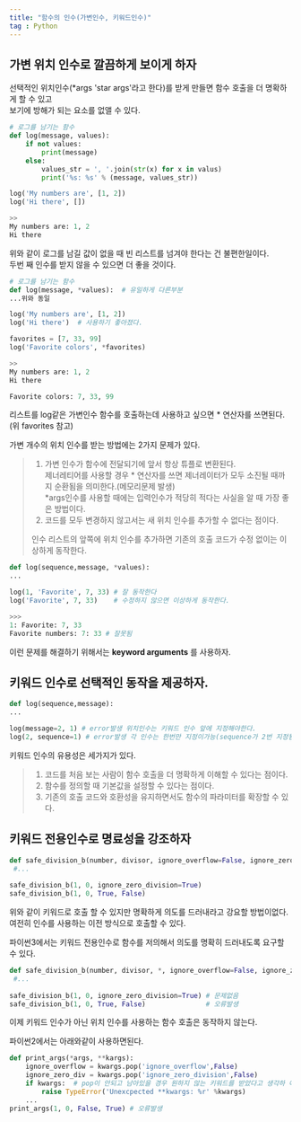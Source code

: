 ```yaml
---
title: "함수의 인수(가변인수, 키워드인수)"
tag : Python
---
```



## 가변 위치 인수로 깔끔하게 보이게 하자

선택적인 위치인수(*args 'star args'라고 한다)를 받게 만들면 함수 호출을 더 명확하게 할 수 있고  
보기에 방해가 되는 요소를 없앨 수 있다.

```python
# 로그를 남기는 함수
def log(message, values):
    if not values:
        print(message)
    else:
        values_str = ', '.join(str(x) for x in valus)
        print('%s: %s' % (message, values_str))

log('My numbers are', [1, 2])
log('Hi there', [])

>>
My numbers are: 1, 2
Hi there
```

위와 같이 로그를 남길 값이 없을 때 빈 리스트를 넘겨야 한다는 건 불편한일이다.  
두번 째 인수를 받지 않을 수 있으면 더 좋을 것이다.


```python
# 로그를 남기는 함수
def log(message, *values):  # 유일하게 다른부분
...위와 동일

log('My numbers are', [1, 2])
log('Hi there')  # 사용하기 좋아졌다.

favorites = [7, 33, 99]
log('Favorite colors', *favorites)

>>
My numbers are: 1, 2
Hi there

Favorite colors: 7, 33, 99
```

리스트를 log같은 가변인수 함수를 호출하는데 사용하고 싶으면 * 연산자를 쓰면된다.(위 favorites 참고)

가변 개수의 위치 인수를 받는 방법에는 2가지 문제가 있다.

> 1) 가변 인수가 함수에 전달되기에 앞서 항상 튜플로 변환된다.  
> 제너레티어를 사용할 경우 * 연산자를 쓰면 제너레이터가 모두 소진될 때까지 순환됨을 의미한다.(메모리문제 발생)  
> *args인수를 사용할 때에는 입력인수가 적당히 적다는 사실을 알 때 가장 좋은 방법이다.  
> 2) 코드를 모두 변경하지 않고서는 새 위치 인수를 추가할 수 없다는 점이다.  
>   
> 인수 리스트의 앞쪽에 위치 인수를 추가하면 기존의 호출 코드가 수정 없이는 이상하게 동작한다.

```python
def log(sequence,message, *values):
...

log(1, 'Favorite', 7, 33) # 잘 동작한다
log('Favorite', 7, 33)    # 수정하지 않으면 이상하게 동작한다.

>>>
1: Favorite: 7, 33
Favorite numbers: 7: 33 # 잘못됨
```
이런 문제를 해결하기 위해서는 **keyword arguments** 를 사용하자.

## 키워드 인수로 선택적인 동작을 제공하자.

```python
def log(sequence,message):
...

log(message=2, 1) # error발생 위치인수는 키워드 인수 앞에 지정해야한다.
log(2, sequence=1) # error발생 각 인수는 한번만 지정이가능(sequence가 2번 지정됨)
```

키워드 인수의 유용성은 세가지가 있다.  
> 1) 코드를 처음 보는 사람이 함수 호출을 더 명확하게 이해할 수 있다는 점이다.  
> 2) 함수를 정의할 때 기본값을 설정할 수 있다는 점이다.  
> 3) 기존의 호출 코드와 호환성을 유지하면서도 함수의 파라미터를 확장할 수 있다.  


## 키워드 전용인수로 명료성을 강조하자

```python
def safe_division_b(number, divisor, ignore_overflow=False, ignore_zero_division=False):
 #...
 
safe_division_b(1, 0, ignore_zero_division=True)
safe_division_b(1, 0, True, False)
```

위와 같이 키워드로 호출 할 수 있지만 명확하게 의도를 드러내라고 강요할 방법이없다.  
여전히 인수를 사용하는 이전 방식으로 호출할 수 있다.  

파이썬3에서는 키워드 전용인수로 함수를 저의해서 의도를 명확히 드러내도록 요구할 수 있다.

```python
def safe_division_b(number, divisor, *, ignore_overflow=False, ignore_zero_division=False):
 #...
 
safe_division_b(1, 0, ignore_zero_division=True) # 문제없음
safe_division_b(1, 0, True, False)               # 오류발생
```
이제 키워드 인수가 아닌 위치 인수를 사용하는 함수 호출은 동작하지 않는다.

파이썬2에서는 아래와같이 사용하면된다.
```python
def print_args(*args, **kargs):
    ignore_overflow = kwargs.pop('ignore_overflow',False)
    ignore_zero_div = kwargs.pop('ignore_zero_division',False)
    if kwargs:  # pop이 안되고 남아있을 경우 원하지 않는 키워드를 받았다고 생각하 에러를 발생
        raise TypeError('Unexcpected **kwargs: %r' %kwargs)
    ...
print_args(1, 0, False, True) # 오류발생
```
